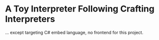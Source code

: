 # A Toy Interpreter Following Crafting Interpreters

... except targeting C# embed language, no frontend for this project.

